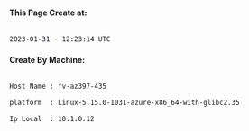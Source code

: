 
   
#### This Page Create at:

```bash

2023-01-31 - 12:23:14 UTC

```

#### Create By Machine:

```bash

Host Name : fv-az397-435

platform  : Linux-5.15.0-1031-azure-x86_64-with-glibc2.35

Ip Local  : 10.1.0.12

```

